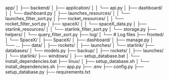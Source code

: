 app/
│
├── backend/
│ ├── application/
│ │ └── api.py
│ ├── dashboard/
│ │ └── dashboard.py
│ ├── launches_resources/
│ │ └── launches_filter_sort.py
│ ├── rocket_resources/
│ │ └── rocket_filter_sort.py
│ ├── spaceX/
│ │ └── spaceX_data.py
│ ├── starlink_resources/
│ │ └── starlink_filter_sort.py
│ └── storage.py
├── helpers/
│ └── query_filter_sort.py
├── log/
│ └── # Log files
├── fronted/
│ └── SpaceX/
│     ├── SpaceX/
│     ├── dashboard/
│     ├── manage.py
│     └── ...
├── data/
│ ├── rockets/
│ ├── launches/
│ └── starlink/
├── databases/
│ └── models.py
├── backup/
│ ├── rockets/
│ ├── launches/
│ └── starlink/
├── windows/
│ ├── setup_database.bat
│ └── install_dependencies.bat
├── linux/
│ ├── setup_database.sh
│ └── install_dependencies.sh
├── app.py
├── .env
├── config.py
├── setup_database.py
├── requirements.txt
